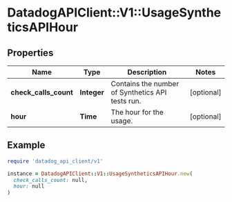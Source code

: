 # DatadogAPIClient::V1::UsageSyntheticsAPIHour

## Properties

| Name | Type | Description | Notes |
| ---- | ---- | ----------- | ----- |
| **check_calls_count** | **Integer** | Contains the number of Synthetics API tests run. | [optional] |
| **hour** | **Time** | The hour for the usage. | [optional] |

## Example

```ruby
require 'datadog_api_client/v1'

instance = DatadogAPIClient::V1::UsageSyntheticsAPIHour.new(
  check_calls_count: null,
  hour: null
)
```

